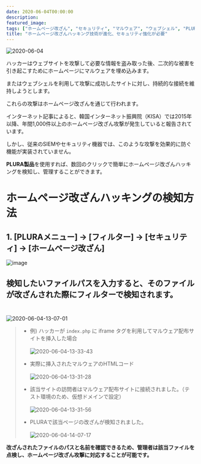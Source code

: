 ```yaml
---
date: 2020-06-04T00:00:00
description: 
featured_image: 
tags: ["ホームページ改ざん", "セキュリティ", "マルウェア", "ウェブシェル", "PLURA"]
title: "ホームページ改ざんハッキング技術が進化、セキュリティ強化が必要"
---
```


![2020-06-04](https://github.com/user-attachments/assets/c2c78f2c-79a7-4859-b2f1-deb670809d48)

ハッカーはウェブサイトを攻撃して必要な情報を盗み取った後、二次的な被害を引き起こすためにホームページにマルウェアを埋め込みます。

またはウェブシェルを利用して攻撃に成功したサイトに対し、持続的な接続を維持しようとします。

これらの攻撃はホームページ改ざんを通じて行われます。

インターネット記事によると、韓国インターネット振興院（KISA）では2015年以降、年間1,000件以上のホームページ改ざん攻撃が発生していると報告されています。

しかし、従来のSIEMやセキュリティ機器では、このような攻撃を効果的に防ぐ機能が実装されていません。

**PLURA製品**を使用すれば、数回のクリックで簡単にホームページ改ざんハッキングを検知し、管理することができます。

# ホームページ改ざんハッキングの検知方法

## 1. [PLURAメニュー] → [フィルター] → [セキュリティ] → [ホームページ改ざん]<br>
![image](https://github.com/user-attachments/assets/bae4d0a1-6674-4f44-8aa4-7dffd0b823fa)

## 検知したいファイルパスを入力すると、そのファイルが改ざんされた際にフィルターで検知されます。<br><br>
![2020-06-04-13-07-01](https://github.com/user-attachments/assets/91ca78d3-41d8-49d2-a0b9-37b57ee799ab)

> * 例) ハッカーが `index.php` に iframe タグを利用してマルウェア配布サイトを挿入した場合<br><br>
> ![2020-06-04-13-33-43](https://github.com/user-attachments/assets/eacdbe97-5444-4022-9948-115581b6c7b2)
>
> * 実際に挿入されたマルウェアのHTMLコード<br><br>
> ![2020-06-04-13-31-28](https://github.com/user-attachments/assets/1d49c727-ea2a-4b35-bc36-8e79161a89a1)
>
> * 該当サイトの訪問者はマルウェア配布サイトに接続されました。（テスト環境のため、仮想ドメインで設定）<br><br>
> ![2020-06-04-13-31-56](https://github.com/user-attachments/assets/68d5cf4d-fbba-4f87-9765-2c29448c4103)
>
> * PLURAで該当ページの改ざんが検知されました。<br><br>
> ![2020-06-04-14-07-17](https://github.com/user-attachments/assets/d56e98ae-5be7-4a75-91c2-41afeff5490d)

**改ざんされたファイルのパスと名前を確認できるため、管理者は該当ファイルを点検し、ホームページ改ざん攻撃に対応することが可能です。**
